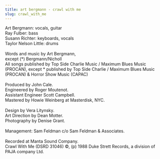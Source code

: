 ```yaml
---
title: art bergmann - crawl with me
slug: crawl_with_me
---
```

Art Bergmann: vocals, guitar<br />
Ray Fulber: bass<br />
Susann Richter: keyboards, vocals<br />
Taylor Nelson Little: drums<br />
<br />
Words and music by Art Bergmann,<br />
except (*) Bergmann/Nicholl<br />
All songs published by Top Side Charlie Music / Maximum Blues Music (PROCAN), except * published by Top Side Charlie / Maximum Blues Music (PROCAN) &amp; Horror Show Music (CAPAC)<br />
<br />
Produced by John Cale.<br />
Engineered by Roger Moutenot.<br />
Assistant Engineer Scott Campbell.<br />
Mastered by Howie Weinberg at Masterdisk, NYC.<br />
<br />
Design by Vera Litynsky. <br />
Art Direction by Dean Motter. <br />
Photography by Denise Grant.<br />
<br />
Management: Sam Feldman c/o Sam Feldman &amp; Associates.<br />
<br />
Recorded at Manta Sound Company.<br />
Crawl With Me (DSRD 31046)
&copy;, (p) 1988 Duke Strett Records, a division of PAJA company Ltd.<br />
